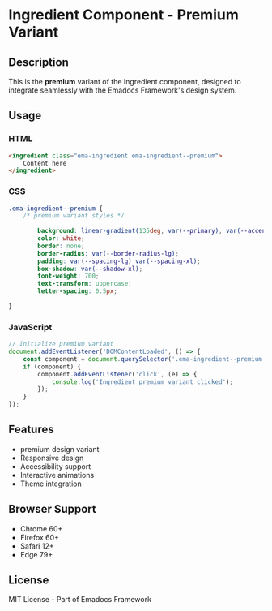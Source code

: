 # Ingredient Component - Premium Variant

## Description
This is the **premium** variant of the Ingredient component, designed to integrate seamlessly with the Emadocs Framework's design system.

## Usage

### HTML
```html
<ingredient class="ema-ingredient ema-ingredient--premium">
    Content here
</ingredient>
```

### CSS
```css
.ema-ingredient--premium {
    /* premium variant styles */
    
        background: linear-gradient(135deg, var(--primary), var(--accent));
        color: white;
        border: none;
        border-radius: var(--border-radius-lg);
        padding: var(--spacing-lg) var(--spacing-xl);
        box-shadow: var(--shadow-xl);
        font-weight: 700;
        text-transform: uppercase;
        letter-spacing: 0.5px;
    
}
```

### JavaScript
```javascript
// Initialize premium variant
document.addEventListener('DOMContentLoaded', () => {
    const component = document.querySelector('.ema-ingredient--premium');
    if (component) {
        component.addEventListener('click', (e) => {
            console.log('Ingredient premium variant clicked');
        });
    }
});
```

## Features
- premium design variant
- Responsive design
- Accessibility support
- Interactive animations
- Theme integration

## Browser Support
- Chrome 60+
- Firefox 60+
- Safari 12+
- Edge 79+

## License
MIT License - Part of Emadocs Framework
